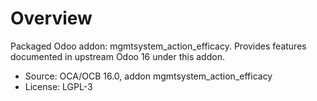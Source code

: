 # Overview

Packaged Odoo addon: mgmtsystem_action_efficacy. Provides features documented in upstream Odoo 16 under this addon.

- Source: OCA/OCB 16.0, addon mgmtsystem_action_efficacy
- License: LGPL-3
